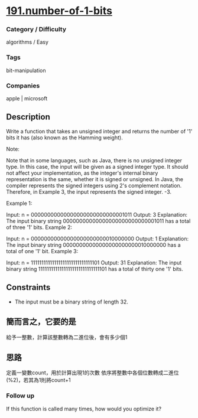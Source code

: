 # [191.number-of-1-bits](https://leetcode.com/problems/number-of-1-bits/)

### Category / Difficulty
algorithms / Easy

### Tags
bit-manipulation
	 		
### Companies
apple | microsoft

## Description
Write a function that takes an unsigned integer and returns the number of '1' bits it has (also known as the Hamming weight).

Note:

Note that in some languages, such as Java, there is no unsigned integer type. In this case, the input will be given as a signed integer type. It should not affect your implementation, as the integer's internal binary representation is the same, whether it is signed or unsigned.
In Java, the compiler represents the signed integers using 2's complement notation. Therefore, in Example 3, the input represents the signed integer. -3.
 

Example 1:

Input: n = 00000000000000000000000000001011
Output: 3
Explanation: The input binary string 00000000000000000000000000001011 has a total of three '1' bits.
Example 2:

Input: n = 00000000000000000000000010000000
Output: 1
Explanation: The input binary string 00000000000000000000000010000000 has a total of one '1' bit.
Example 3:

Input: n = 11111111111111111111111111111101
Output: 31
Explanation: The input binary string 11111111111111111111111111111101 has a total of thirty one '1' bits.
 
## Constraints
- The input must be a binary string of length 32.

## 簡而言之，它要的是
給予一整數，計算該整數轉為二進位後，會有多少個1

## 思路
定義一變數count，用於計算出現1的次數
依序將整數中各個位數轉成二進位(%2)，若其為1則將count+1


### Follow up
If this function is called many times, how would you optimize it?

